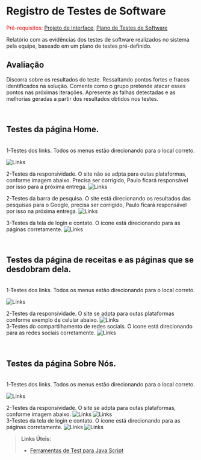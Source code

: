 # Registro de Testes de Software

<span style="color:red">Pré-requisitos: <a href="3-Projeto de Interface.md"> Projeto de Interface</a></span>, <a href="8-Plano de Testes de Software.md"> Plano de Testes de Software</a>

Relatório com as evidências dos testes de software realizados no sistema pela equipe, baseado em um plano de testes pré-definido.

## Avaliação

Discorra sobre os resultados do teste. Ressaltando pontos fortes e fracos identificados na solução. Comente como o grupo pretende atacar esses pontos nas próximas iterações. Apresente as falhas detectadas e as melhorias geradas a partir dos resultados obtidos nos testes.

<br>
<h2>Testes da página Home. </h2>
<br> 1-Testes dos links. Todos os menus estão direcionando para o local correto.</br>

![Links](../resource/img/home.png)

2-Testes da responsividade.
O site não se adpta para outas plataformas, conforme imagem abaixo. Precisa ser corrigido, Paulo ficará responsável
por isso para a próxima entrega. 
![Links](../resource/img/homerespon.png)
<br>

2-Testes da barra de pesquisa.
O site está direcionando os resultados das pesquisas para o Google, precisa ser 
corrigido, Paulo ficará responsável por isso na próxima entrega.
![Links](../resource/img/pesquisa.png)

 3-Testes da tela de login e contato.
O ícone está direcionando para as páginas corretamente.
![Links](../resource/img/homeloginecontato.png)



<br>
<h2>Testes da página de receitas e as páginas que se desdobram dela. </h2>
<br> 1-Testes dos links. Todos os menus estão direcionando para o local correto. 

![Links](../resource/img/linkreceita.png)

 2-Testes da responsividade.
O site se adpta para outas plataformas conforme exemplo de celular abaixo.
 ![Links](../resource/img/telefone.png)
<br> 3-Testes do compartilhamento de redes sociais.
O ícone está direcionando para as redes sociais corretamente.
 ![Links](../resource/img/redesociais.png)
</br>

<br>
<h2>Testes da página Sobre Nós. </h2>
<br> 1-Testes dos links. Todos os menus estão direcionando para o local correto. 

![Links](../resource/img/linksobrenos.png)

2-Testes da responsividade.
O site se adpta para outas plataformas, conforme imagem abaixo.
![Links](../resource/img/sobrenosresp.png)
![Links](../resource/img/sobrenosresp2.png)
<br> 3-Testes da tela de login e contato.
O ícone está direcionando para as páginas corretamente.
![Links](../resource/img/login01.png)
![Links](../resource/img/contato.png)
</br>



> **Links Úteis**:
> - [Ferramentas de Test para Java Script](https://geekflare.com/javascript-unit-testing/)